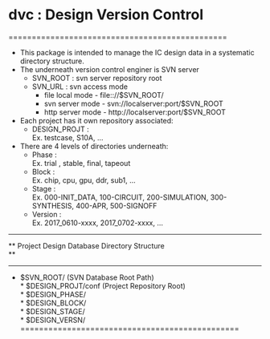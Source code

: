 # dvc : Design Version Control
===============================================
- This package is intended to manage the IC design data in a systematic directory structure.
- The underneath version control enginer is SVN server
  * SVN_ROOT : svn server repository root<br>
  * SVN_URL  : svn access mode<br>
     * file local mode - file:://$SVN_ROOT/
     * svn  server mode - svn://localserver:port/$SVN_ROOT
     * http server mode - http://localserver:port/$SVN_ROOT
- Each project has it own repository associated:
  * DESIGN_PROJT : <br>
      Ex. testcase, S10A, ...
- There are 4 levels of directories underneath:
  * Phase : <br>
      Ex. trial , stable, final, tapeout
  * Block : <br>
      Ex. chip, cpu, gpu, ddr, sub1, ...
  * Stage : <br>
      Ex. 000-INIT_DATA, 100-CIRCUIT, 200-SIMULATION, 300-SYNTHESIS, 400-APR, 500-SIGNOFF
  * Version : <br>
      Ex. 2017_0610-xxxx, 2017_0702-xxxx, ...

***
** Project Design Database Directory Structure<br>**
***
*  $SVN_ROOT/ (SVN Database Root Path) <BR>
       * $DESIGN_PROJT/conf (Project Repository Root) <BR>
       * $DESIGN_PHASE/<BR>
       * $DESIGN_BLOCK/<BR>
       * $DESIGN_STAGE/<BR>
       * $DESIGN_VERSN/<BR>
===============================================
